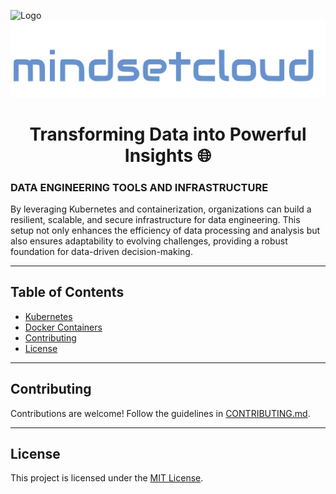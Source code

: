 <p>
  <img src="https://github.com/nathanmsc/DATA-ENGINEERING/blob/main/DOCKER/ZABBIX/src/img/logo.jpg" alt="Logo" width="200" style="margin-right: 2px;"/>
  <img src="https://github.com/nathanmsc/DATA-ENGINEERING/blob/main/DOCKER/ZABBIX/src/img/marca.svg" alt="Brand" width="600"/>
</p>
<div align="center">
  
# Transforming Data into Powerful Insights 🌐

</div>

### DATA ENGINEERING TOOLS AND INFRASTRUCTURE

By leveraging Kubernetes and containerization, organizations can build a resilient, scalable, and secure infrastructure for data engineering. This setup not only enhances the efficiency of data processing and analysis but also ensures adaptability to evolving challenges, providing a robust foundation for data-driven decision-making.

---
## Table of Contents

- [Kubernetes](https://github.com/nathanmsc/DATA-ENGINEERING/blob/main/KUBERNETES/README.md)
- [Docker Containers](https://github.com/nathanmsc/DATA-ENGINEERING/tree/main/DOCKER)
- [Contributing](#contributing)
- [License](#license)

---

## Contributing

Contributions are welcome! Follow the guidelines in [CONTRIBUTING.md](CONTRIBUTING.md).

---

## License

This project is licensed under the [MIT License](LICENSE).
